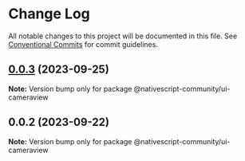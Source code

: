 # Change Log

All notable changes to this project will be documented in this file.
See [Conventional Commits](https://conventionalcommits.org) for commit guidelines.

## [0.0.3](https://github.com/nativescript-community/ui-cameraview/compare/v0.0.2...v0.0.3) (2023-09-25)

**Note:** Version bump only for package @nativescript-community/ui-cameraview

## 0.0.2 (2023-09-22)

**Note:** Version bump only for package @nativescript-community/ui-cameraview
